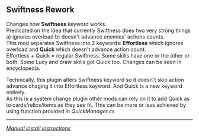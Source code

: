 ## Swiftness Rework


Changes how **Swiftness** keyword works.  
Predicated on the idea that currently Swiftness does two very strong things a) ignores overload b) doesn't advance enemies' actions counts.  
This mod separates Swiftness into 2 keywords: **Effortless** which ignores overload and **Quick** which doesn't advance action count.  
Effortless + Quick = regular Swiftness. Some skills have one or the other or both. Some Lucy and draw skills got Quick too. Changes can be seen in encyclopedia.  

Technically, this plugin alters Swiftness keyword so it doesn't skip action advance chaging it into Effortless keyword. And Quick is a new keyword entirely.  
As this is a system change plugin other mods can rely on it to add Quick as to cards/relics/items as they see fit. This can be more or less achieved by using function provided in *QuickManager.cs*

---
[*Manual install instructions*](https://github.com/Neoshrimp/ChronoArk-gameplay-plugins#installation)

